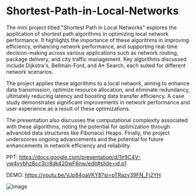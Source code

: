# Shortest-Path-in-Local-Networks
The mini project titled "Shortest Path in Local Networks" explores the application of shortest path algorithms in optimizing local network performance. It highlights the importance of these algorithms in improving efficiency, enhancing network performance, and supporting real-time decision-making across various applications such as network routing, package delivery, and city traffic management. Key algorithms discussed include Dijkstra's, Bellman-Ford, and A* Search, each suited for different network scenarios.

The project applies these algorithms to a local network, aiming to enhance data transmission, optimize resource allocation, and eliminate redundancy, ultimately reducing latency and boosting data transfer efficiency. A case study demonstrates significant improvements in network performance and user experience as a result of these optimizations.

The presentation also discusses the computational complexity associated with these algorithms, noting the potential for optimization through advanced data structures like Fibonacci Heaps. Finally, the project underscores ongoing advancements and the potential for future enhancements in network efficiency and reliability.

PPT: https://docs.google.com/presentation/d/1ir9C4V-yw4vvbhz8cc3cr8dk420wF6nw/edit#slide=id.p1

DEMO: https://youtu.be/VJp84oaVKY8?si=pTRazv39FN_Fj2YH

![image](https://github.com/peekayitachi/Shortest-Path-in-Local-Networks/assets/116992143/854f7ef5-447b-4f25-a6a3-be304ece86fb)

